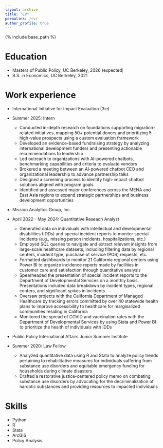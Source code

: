 ```yaml
---
layout: archive
title: "CV"
permalink: /cv/
author_profile: true
---
```


{% include base_path %}

Education
======
* Masters of Public Policy, UC Berkeley, 2026 (expected)
* B.S. in Economics, UC Berkeley, 2021 

Work experience
======
* International Initiative for Impact Evaluation (3ie)
* Summer 2025: Intern
  * Conducted in-depth research on foundations supporting migration-related initiatives, mapping 50+ potential donors and prioritizing 5 high-value prospects using a custom evaluation framework
  * Developed an evidence-based fundraising strategy by analyzing international development funders and presenting actionable recommendations to leadership
  * Led outreach to organizations with AI-powered chatbots, benchmarking capabilities and criteria to evaluate vendors
  * Brokered a meeting between an AI-powered chatbot CEO and organizational leadership to advance partnership talks
  * Designed a screening process to identify high-impact chatbot solutions aligned with program goals
  * Identified and assessed major conferences across the MENA and East Asia regions to expand strategic partnerships and business development opportunities

* Mission Analytics Group, Inc.
* April 2022 - May 2024: Quantitative Reseach Analyst
  * Generated data on individuals with intellectual and developmental disabilities (IDDs) and special incident reports to monitor special incidents (e.g., missing person incidents, hospitalizations, etc.)
  * Employed SQL queries to navigate and extract relevant insights from large-scale healthcare datasets, including filtering data by regional centers, incident type, purchase of service (POS) requests, etc.
  * Formatted dashboards to monitor 21 California regional centers using Power BI to organize incidence reports made by facilities in customer care and satisfaction through quantitative analysis
  * Spearheaded the presentation of special incident reports to the Department of Developmental Services on a monthly basis. Presentations included data breakdown by incident types, regional centers, and significant spikes in incidents
  * Oversaw projects with the California Department of Managed Healthcare by tracking errors committed by over 40 statewide health plans to improve accessibility to healthcare for marginalized communities residing in California
  * Monitored the spread of COVID and vaccination rates with the Department of Developmental Services by using Stata and Power BI to prioritize the health of individuals with IDDs
  
* Public Policy International Affairs Junior Summer Institute
* Summer 2020: Law Fellow
  * Analyzed quantitative data using R and Stata to analyze policy trends pertaining to rehabilitative measures for individuals suffering from substance use disorders and equitable emergency funding for households during climate disasters
  * Drafted a restorative justice-centered policy memo on combating substance use disorders by advocating for the decriminalization of narcotic substances and providing resources to impacted individuals
  
  
Skills
======
* Python
* R
* Stata
* ArcGIS
* Policy Analysis
  
